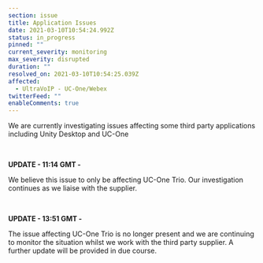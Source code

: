 ```yaml
---
section: issue
title: Application Issues
date: 2021-03-10T10:54:24.992Z
status: in_progress
pinned: ""
current_severity: monitoring
max_severity: disrupted
duration: ""
resolved_on: 2021-03-10T10:54:25.039Z
affected:
  - UltraVoIP - UC-One/Webex
twitterFeed: ""
enableComments: true
---
```

We are currently investigating issues affecting some third party applications including Unity Desktop and UC-One

<br>

**UPDATE - 11:14 GMT -**

We believe this issue to only be affecting UC-One Trio. Our investigation continues as we liaise with the supplier.

<br>

**UPDATE - 13:51 GMT -**

The issue affecting UC-One Trio is no longer present and we are continuing to monitor the situation whilst we work with the third party supplier. A further update will be provided in due course.